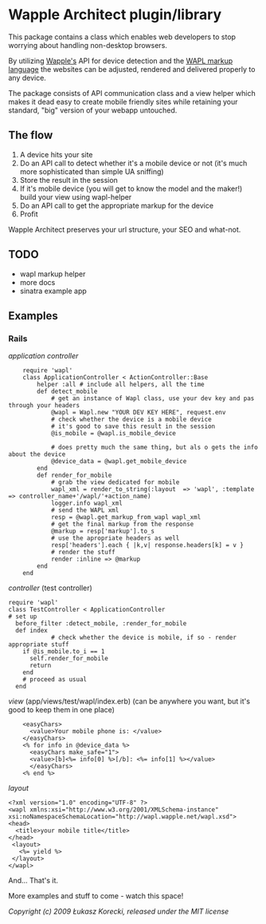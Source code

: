 # Wapple Architect plugin/library

This package contains a class which enables web developers to stop worrying about handling non-desktop browsers.

By utilizing [Wapple's](http://wapple.net) API for device detection and the [WAPL markup language](http://wapl.info) the websites can be adjusted, rendered and delivered properly to any device.

The package consists of API communication class and a view helper which makes it dead easy to create mobile friendly sites while retaining your standard, "big" version of your webapp untouched.


## The flow
1. A device hits your site
1. Do an API call to detect whether it's a mobile device or not (it's much more sophisticated than simple UA sniffing)
1. Store the result in the session
1. If it's mobile device (you will get to know the model and the maker!) build your view using wapl-helper
1. Do an API call to get the appropriate markup for the device
1. Profit

Wapple Architect preserves your url structure, your SEO and what-not.

## TODO

- wapl markup helper
- more docs
- sinatra example app

## Examples
### Rails

*application controller*

		require 'wapl'
		class ApplicationController < ActionController::Base
			helper :all # include all helpers, all the time
			def detect_mobile
				# get an instance of Wapl class, use your dev key and pas through your headers
				@wapl = Wapl.new "YOUR DEV KEY HERE", request.env
				# check whether the device is a mobile device
				# it's good to save this result in the session
				@is_mobile = @wapl.is_mobile_device 

				# does pretty much the same thing, but als o gets the info about the device
				@device_data = @wapl.get_mobile_device 
			end
			def render_for_mobile
				# grab the view dedicated for mobile
				wapl_xml = render_to_string(:layout  => 'wapl', :template => controller_name+'/wapl/'+action_name)
				logger.info wapl_xml
				# send the WAPL xml 
				resp = @wapl.get_markup_from_wapl wapl_xml
				# get the final markup from the response
				@markup = resp['markup'].to_s
				# use the apropriate headers as well
				resp['headers'].each { |k,v| response.headers[k] = v }
				# render the stuff
				render :inline => @markup
			end
		end

*controller* (test controller)

    require 'wapl'
    class TestController < ApplicationController
    # set up
      before_filter :detect_mobile, :render_for_mobile
      def index
				# check whether the device is mobile, if so - render appropriate stuff
        if @is_mobile.to_i == 1
          self.render_for_mobile
          return
        end
        # proceed as usual
      end

*view* (app/views/test/wapl/index.erb) (can be anywhere you want, but it's good to keep them in one place)

        <easyChars>
          <value>Your mobile phone is: </value>
        </easyChars>
        <% for info in @device_data %>
          <easyChars make_safe="1">
          <value>[b]<%= info[0] %>[/b]: <%= info[1] %></value>
          </easyChars>
        <% end %>

*layout*


    <?xml version="1.0" encoding="UTF-8" ?>
    <wapl xmlns:xsi="http://www.w3.org/2001/XMLSchema-instance" xsi:noNamespaceSchemaLocation="http://wapl.wapple.net/wapl.xsd">
    <head>
      <title>your mobile title</title>
    </head>
     <layout>
       <%= yield %>
     </layout>
    </wapl>

And... That's it.

More  examples and stuff to come - watch this space!

_Copyright (c) 2009 Łukasz Korecki, released under the MIT license_
